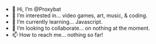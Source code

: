 - 👋 Hi, I’m @Proxybat
- 👀 I’m interested in... video games, art, music, & coding.
- 🌱 I’m currently learning... Javascript.
- 💞️ I’m looking to collaborate... on nothing at the moment.
- 📫 How to reach me... nothing so far!

<!---
Proxybat/Proxybat is a ✨ special ✨ repository because its `README.md` (this file) appears on your GitHub profile.
You can click the Preview link to take a look at your changes.
--->
